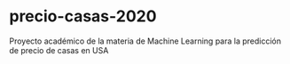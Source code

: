 # precio-casas-2020
Proyecto académico de la materia de Machine Learning para la predicción de precio de casas en USA

